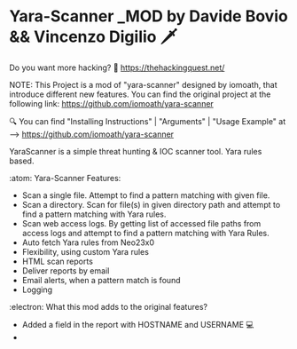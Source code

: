 # Yara-Scanner _MOD by Davide Bovio && Vincenzo Digilio :dagger: 

Do you want more hacking? :bow_and_arrow: https://thehackingquest.net/

NOTE: This Project is a mod of "yara-scanner" designed by iomoath, that introduce different new features. You can find the original project at the following link: https://github.com/iomoath/yara-scanner

:mag: You can find "Installing Instructions" | "Arguments" | "Usage Example" at --> https://github.com/iomoath/yara-scanner

YaraScanner is a simple threat hunting & IOC scanner tool. Yara rules based.

:atom: Yara-Scanner Features:

- Scan a single file. Attempt to find a pattern matching with given file.
- Scan a directory. Scan for file(s) in given directory path and attempt to find a pattern matching with Yara rules.
- Scan web access logs. By getting list of accessed file paths from access logs and attempt to find a pattern matching with Yara Rules.
- Auto fetch Yara rules from Neo23x0
- Flexibility, using custom Yara rules
- HTML scan reports
- Deliver reports by email
- Email alerts, when a pattern match is found
- Logging

:electron: What this mod adds to the original features?

- Added a field in the report with HOSTNAME and USERNAME :computer:
- 

